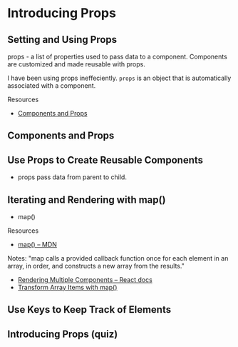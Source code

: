 # Introducing Props

## Setting and Using Props

props - a list of properties used to pass data to a component. Components are customized and made reusable with props.

I have been using props ineffeciently. `props` is an object that is automatically associated with a component.

Resources

- [Components and Props](https://reactjs.org/docs/components-and-props.html)

## Components and Props

## Use Props to Create Reusable Components

- props pass data from parent to child.

## Iterating and Rendering with map()

- map()

Resources

- [map() – MDN](https://developer.mozilla.org/en-US/docs/Web/JavaScript/Reference/Global_Objects/Array/map)

Notes: "map calls a provided callback function once for each element in an array, in order, and constructs a new array from the results."

- [Rendering Multiple Components – React docs](https://reactjs.org/docs/lists-and-keys.html#rendering-multiple-components)
- [Transform Array Items with map()](https://teamtreehouse.com/library/transform-array-items-with-map)

## Use Keys to Keep Track of Elements

## Introducing Props (quiz)
